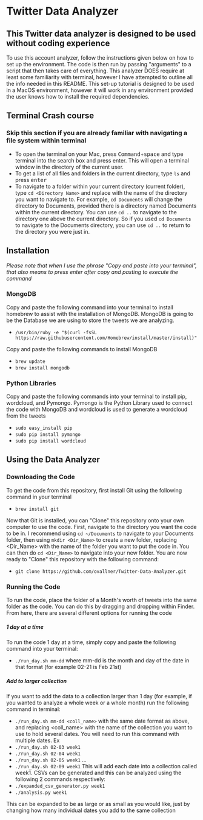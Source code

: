 # Twitter Data Analyzer

## This Twitter data analyzer is designed to be used without coding experience

To use this account analyzer, follow the instructions given below on how to set up the environment. The code is then run by passing "arguments" to a script that then takes care of everything. This analyzer DOES require at least some familiarity with terminal, however I have attempted to outline all the info needed in this README. This set-up tutorial is designed to be used in a MacOS environment, however it will work in any environment provided the user knows how to install the
required dependencies.

## Terminal Crash course

### Skip this section if you are already familiar with navigating a file system within terminal

- To open the terminal on your Mac, press <kbd>Command</kbd>+<kbd>space</kbd> and type terminal into the search box and press enter. This will open a terminal window in the directory of the current user. 
- To get a list of all files and folders in the current directory, type `ls` and press <kbd>enter</kbd>
- To navigate to a folder within your current directory (current folder), type `cd <Directory Name>` and replace <Directory Name> with the name of the directory you want to navigate to. For example, `cd Documents` will change the directory to Documents, provided there is a directory named Documents within the current directory. You can use `cd ..` to navigate to the directory one above the current directory. So if you used `cd Documents` to navigate to the Documents directory, you can use `cd ..` to return to the directory you were just in.

## Installation
*Please note that when I use the phrase "Copy and paste into your terminal", that also means to press enter after copy and pasting to execute the command*
### MongoDB

Copy and paste the following command into your terminal to install homebrew to assist with the installation of MongoDB. MongoDB is going to be the Database we are using to store the tweets we are analyzing.

- `/usr/bin/ruby -e "$(curl -fsSL https://raw.githubusercontent.com/Homebrew/install/master/install)"`

Copy and paste the following commands to install MongoDB
- `brew update`
- `brew install mongodb`

### Python Libraries

Copy and paste the following commands into your terminal to install pip, wordcloud, and Pymongo. Pymongo is the Python Library used to connect the code with MongoDB and wordcloud is used to generate a wordcloud from the tweets
- `sudo easy_install pip`
- `sudo pip install pymongo`
- `sudo pip install wordcloud`

## Using the Data Analyzer
### Downloading the Code
To get the code from this repository, first install Git using the following command in your terminal
- `brew install git`

Now that Git is installed, you can "Clone" this repository onto your own computer to use the code. First, navigate to the directory you want the code to be in. I recommend using `cd ~/Documents` to navigate to your Documents folder, then using `mkdir <Dir_Name>` to create a new folder, replacing <Dir_Name> with the name of the folder you want to put the code in. You can then do `cd <Dir_Name>` to navigate into your new folder. You are now ready to "Clone" this repository with the
following command:
- `git clone https://github.com/ovallner/Twitter-Data-Analyzer.git`

### Running the Code
To run the code, place the folder of a Month's worth of tweets into the same folder as the code. You can do this by dragging and dropping within Finder. From here, there are several different options for running the code
##### 1 day at a time
To run the code 1 day at a time, simply copy and paste the following command into your terminal:
- `./run_day.sh mm-dd` 
where mm-dd is the month and day of the date in that format (for example 02-21 is Feb 21st)

##### Add to larger collection
If you want to add the data to a collection larger than 1 day (for example, if you wanted to analyze a whole week or a whole month) run the following command in terminal:
- `./run_day.sh mm-dd <coll_name>`
with the same date format as above, and replacing <coll_name> with the name of the collection you want to use to hold several dates. You will need to run this command with multiple dates.
Ex
- `./run_day.sh 02-03 week1`
- `./run_day.sh 02-04 week1`
- `./run_day.sh 02-05 week1`
...
- `./run_day.sh 02-09 week1`
This will add each date into a collection called week1. CSVs can be generated and this can be analyzed using the following 2 commands respectively:
- `./expanded_csv_generator.py week1`
- `./analysis.py week1`

This can be expanded to be as large or as small as you would like, just by changing how many individual dates you add to the same collection
